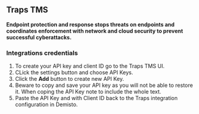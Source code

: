  ## Traps TMS
 **Endpoint protection and response stops threats on endpoints and coordinates enforcement with network and cloud security to prevent successful cyberattacks.**
 
 ### Integrations credentials
 1. To create your API key and client ID go to the Traps TMS UI. 
 2. CLick the settings button and choose API Keys. 
 3. Click the **Add** button to create new API Key. 
 4. Beware to copy and save your API key as you will not be able to restore it. When coping the API Key note to include the whole text. 
 5. Paste the API Key and with Client ID back to the Traps integration configuration in Demisto. 
 
 